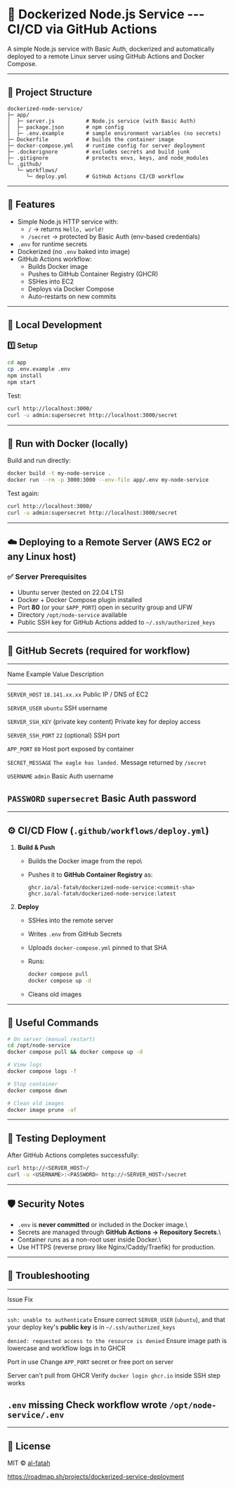 # 🐳 Dockerized Node.js Service --- CI/CD via GitHub Actions

A simple Node.js service with Basic Auth, dockerized and automatically
deployed to a remote Linux server using GitHub Actions and Docker
Compose.

------------------------------------------------------------------------

## 📁 Project Structure

    dockerized-node-service/
    ├─ app/
    │  ├─ server.js          # Node.js service (with Basic Auth)
    │  ├─ package.json       # npm config
    │  ├─ .env.example       # sample environment variables (no secrets)
    ├─ Dockerfile            # builds the container image
    ├─ docker-compose.yml    # runtime config for server deployment
    ├─ .dockerignore         # excludes secrets and build junk
    ├─ .gitignore            # protects envs, keys, and node_modules
    └─ .github/
       └─ workflows/
          └─ deploy.yml      # GitHub Actions CI/CD workflow

------------------------------------------------------------------------

## 🧠 Features

-   Simple Node.js HTTP service with:
    -   `/` → returns `Hello, world!`
    -   `/secret` → protected by Basic Auth (env-based credentials)
-   `.env` for runtime secrets
-   Dockerized (no `.env` baked into image)
-   GitHub Actions workflow:
    -   Builds Docker image
    -   Pushes to GitHub Container Registry (GHCR)
    -   SSHes into EC2
    -   Deploys via Docker Compose
    -   Auto-restarts on new commits

------------------------------------------------------------------------

## 🚀 Local Development

### 1️⃣ Setup

``` bash
cd app
cp .env.example .env
npm install
npm start
```

Test:

``` bash
curl http://localhost:3000/
curl -u admin:supersecret http://localhost:3000/secret
```

------------------------------------------------------------------------

## 🐳 Run with Docker (locally)

Build and run directly:

``` bash
docker build -t my-node-service .
docker run --rm -p 3000:3000 --env-file app/.env my-node-service
```

Test again:

``` bash
curl http://localhost:3000/
curl -u admin:supersecret http://localhost:3000/secret
```

------------------------------------------------------------------------

## ☁️ Deploying to a Remote Server (AWS EC2 or any Linux host)

### ✅ Server Prerequisites

-   Ubuntu server (tested on 22.04 LTS)
-   Docker + Docker Compose plugin installed
-   Port **80** (or your `$APP_PORT`) open in security group and UFW
-   Directory `/opt/node-service` available
-   Public SSH key for GitHub Actions added to `~/.ssh/authorized_keys`

------------------------------------------------------------------------

## 🔐 GitHub Secrets (required for workflow)

  -------------------------------------------------------------------------------
  Name                Example Value                    Description
  ------------------- -------------------------------- --------------------------
  `SERVER_HOST`       `18.141.xx.xx`                   Public IP / DNS of EC2

  `SERVER_USER`       `ubuntu`                         SSH username

  `SERVER_SSH_KEY`    (private key content)            Private key for deploy
                                                       access

  `SERVER_SSH_PORT`   `22`                             (optional) SSH port

  `APP_PORT`          `80`                             Host port exposed by
                                                       container

  `SECRET_MESSAGE`    `The eagle has landed.`          Message returned by
                                                       `/secret`

  `USERNAME`          `admin`                          Basic Auth username

  `PASSWORD`          `supersecret`                    Basic Auth password
  -------------------------------------------------------------------------------

------------------------------------------------------------------------

## ⚙️ CI/CD Flow (`.github/workflows/deploy.yml`)

1.  **Build & Push**
    -   Builds the Docker image from the repo\

    -   Pushes it to **GitHub Container Registry** as:

            ghcr.io/al-fatah/dockerized-node-service:<commit-sha>
            ghcr.io/al-fatah/dockerized-node-service:latest
2.  **Deploy**
    -   SSHes into the remote server

    -   Writes `.env` from GitHub Secrets

    -   Uploads `docker-compose.yml` pinned to that SHA

    -   Runs:

        ``` bash
        docker compose pull
        docker compose up -d
        ```

    -   Cleans old images

------------------------------------------------------------------------

## 🧩 Useful Commands

``` bash
# On server (manual restart)
cd /opt/node-service
docker compose pull && docker compose up -d

# View logs
docker compose logs -f

# Stop container
docker compose down

# Clean old images
docker image prune -af
```

------------------------------------------------------------------------

## 🧪 Testing Deployment

After GitHub Actions completes successfully:

``` bash
curl http://<SERVER_HOST>/
curl -u <USERNAME>:<PASSWORD> http://<SERVER_HOST>/secret
```

------------------------------------------------------------------------

## 🛡 Security Notes

-   `.env` is **never committed** or included in the Docker image.\
-   Secrets are managed through **GitHub Actions → Repository
    Secrets**.\
-   Container runs as a non-root user inside Docker.\
-   Use HTTPS (reverse proxy like Nginx/Caddy/Traefik) for production.

------------------------------------------------------------------------

## 🩵 Troubleshooting

  ------------------------------------------------------------------------------------
  Issue                                                  Fix
  ------------------------------------------------------ -----------------------------
  `ssh: unable to authenticate`                          Ensure correct `SERVER_USER`
                                                         (`ubuntu`), and that your
                                                         deploy key's **public key**
                                                         is in
                                                         `~/.ssh/authorized_keys`

  `denied: requested access to the resource is denied`   Ensure image path is
                                                         lowercase and workflow logs
                                                         in to GHCR

  Port in use                                            Change `APP_PORT` secret or
                                                         free port on server

  Server can't pull from GHCR                            Verify `docker login ghcr.io`
                                                         inside SSH step works

  `.env` missing                                         Check workflow wrote
                                                         `/opt/node-service/.env`
  ------------------------------------------------------------------------------------

------------------------------------------------------------------------

## 🧾 License

MIT © [al-fatah](https://github.com/al-fatah)

https://roadmap.sh/projects/dockerized-service-deployment 
